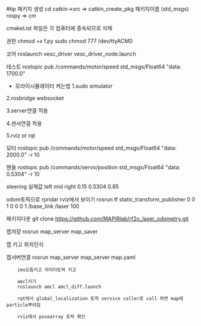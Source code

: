 #tip
패키지 생성 cd catkin->src  =>   catkin_create_pkg 패키지이름 (std_msgs) rospy  => cm

cmakeList 파일은 각 컴퓨터에 종속되므로 삭제

권한 
		chmod +x f.py	sudo chmod 777 /dev/ttyACM0

코어 
		roslaunch vesc_driver vesc_driver_node.launch

테스트 
		rostopic pub /commands/motor/speed std_msgs/Float64 "data: 1700.0"


- 모라이시뮬레이터 켜는법
1.sudo simulator

2.rosbridge websocket

3.server연결 적용

4.센서연결 적용

5.rviz or rqt

모터
		rostopic pub /commands/motor/speed std_msgs/Float64 "data: 2000.0" -r 10

핸들
		rostopic pub /commands/servo/position std_msgs/Float64 "data: 0.5304" -r 10

steering 실제값
left  mid   right
0.15 0.5304 0.85

odom토픽으로 rpridar rviz에서 보이기
		rosrun tf static_transform_publisher 0 0 1 0 0 0 1 /base_link /laser 100

패키지다운 
		git clone https://github.com/MAPIRlab/rf2o_laser_odometry.git

맵저장 
		rosrun map_server map_saver

맵 키고 위치인식

맵서버연결
		rosrun map_server map_server map.yaml

		imu오돔키고 라이다토픽 키고

		amcl키기
		roslaunch amcl amcl_diff.launch 

		rqt에서 global_localization 토픽 service caller로 call 하면 map에 particle뿌려짐

		rviz에서 posearray 토픽 확인

